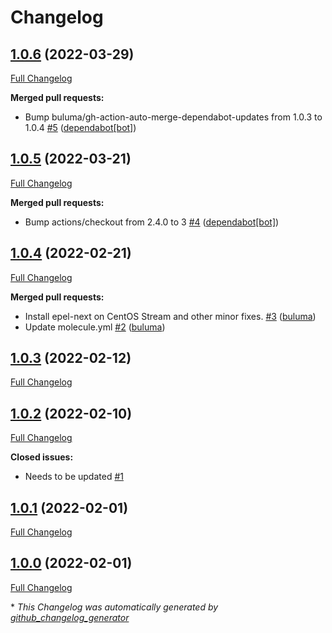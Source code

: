 # Changelog

## [1.0.6](https://github.com/buluma/ansible-role-epel/tree/1.0.6) (2022-03-29)

[Full Changelog](https://github.com/buluma/ansible-role-epel/compare/1.0.5...1.0.6)

**Merged pull requests:**

- Bump buluma/gh-action-auto-merge-dependabot-updates from 1.0.3 to 1.0.4 [\#5](https://github.com/buluma/ansible-role-epel/pull/5) ([dependabot[bot]](https://github.com/apps/dependabot))

## [1.0.5](https://github.com/buluma/ansible-role-epel/tree/1.0.5) (2022-03-21)

[Full Changelog](https://github.com/buluma/ansible-role-epel/compare/1.0.4...1.0.5)

**Merged pull requests:**

- Bump actions/checkout from 2.4.0 to 3 [\#4](https://github.com/buluma/ansible-role-epel/pull/4) ([dependabot[bot]](https://github.com/apps/dependabot))

## [1.0.4](https://github.com/buluma/ansible-role-epel/tree/1.0.4) (2022-02-21)

[Full Changelog](https://github.com/buluma/ansible-role-epel/compare/1.0.3...1.0.4)

**Merged pull requests:**

- Install epel-next on CentOS Stream and other minor fixes. [\#3](https://github.com/buluma/ansible-role-epel/pull/3) ([buluma](https://github.com/buluma))
- Update molecule.yml [\#2](https://github.com/buluma/ansible-role-epel/pull/2) ([buluma](https://github.com/buluma))

## [1.0.3](https://github.com/buluma/ansible-role-epel/tree/1.0.3) (2022-02-12)

[Full Changelog](https://github.com/buluma/ansible-role-epel/compare/1.0.2...1.0.3)

## [1.0.2](https://github.com/buluma/ansible-role-epel/tree/1.0.2) (2022-02-10)

[Full Changelog](https://github.com/buluma/ansible-role-epel/compare/1.0.1...1.0.2)

**Closed issues:**

- Needs to be updated [\#1](https://github.com/buluma/ansible-role-epel/issues/1)

## [1.0.1](https://github.com/buluma/ansible-role-epel/tree/1.0.1) (2022-02-01)

[Full Changelog](https://github.com/buluma/ansible-role-epel/compare/1.0.0...1.0.1)

## [1.0.0](https://github.com/buluma/ansible-role-epel/tree/1.0.0) (2022-02-01)

[Full Changelog](https://github.com/buluma/ansible-role-epel/compare/916c2ae3773e74011358b5e11fcd4d3e35670172...1.0.0)



\* *This Changelog was automatically generated by [github_changelog_generator](https://github.com/github-changelog-generator/github-changelog-generator)*
